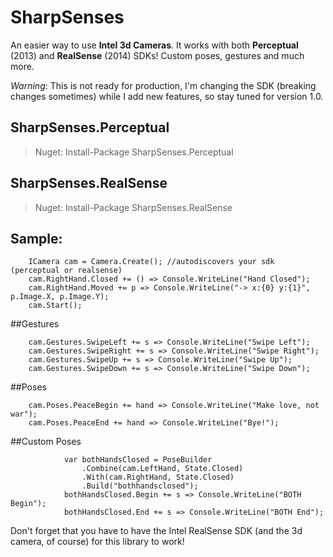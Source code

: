 SharpSenses
==============

An easier way to use **Intel 3d Cameras**. It works with both **Perceptual** (2013) and **RealSense** (2014) SDKs! Custom poses, gestures and much more.

*Warning*: This is not ready for production, I'm changing the SDK (breaking changes sometimes) while I add new features, so stay tuned for version 1.0.

## SharpSenses.Perceptual
>  Nuget: Install-Package SharpSenses.Perceptual


## SharpSenses.RealSense
> Nuget: Install-Package SharpSenses.RealSense

## Sample:
```
	ICamera cam = Camera.Create(); //autodiscovers your sdk (perceptual or realsense)
	cam.RightHand.Closed += () => Console.WriteLine("Hand Closed");
	cam.RightHand.Moved += p => Console.WriteLine("-> x:{0} y:{1}", p.Image.X, p.Image.Y);
	cam.Start();
````
##Gestures

```
	cam.Gestures.SwipeLeft += s => Console.WriteLine("Swipe Left");
    cam.Gestures.SwipeRight += s => Console.WriteLine("Swipe Right");
    cam.Gestures.SwipeUp += s => Console.WriteLine("Swipe Up");
    cam.Gestures.SwipeDown += s => Console.WriteLine("Swipe Down");
```

##Poses
```
	cam.Poses.PeaceBegin += hand => Console.WriteLine("Make love, not war");
	cam.Poses.PeaceEnd += hand => Console.WriteLine("Bye!");
```

##Custom Poses
```
            var bothHandsClosed = PoseBuilder
                .Combine(cam.LeftHand, State.Closed)
                .With(cam.RightHand, State.Closed)
                .Build("bothhandsclosed");
            bothHandsClosed.Begin += s => Console.WriteLine("BOTH Begin");
            bothHandsClosed.End += s => Console.WriteLine("BOTH End");
```


Don't forget that you have to have the Intel RealSense SDK (and the 3d camera, of course) for this library to work!
